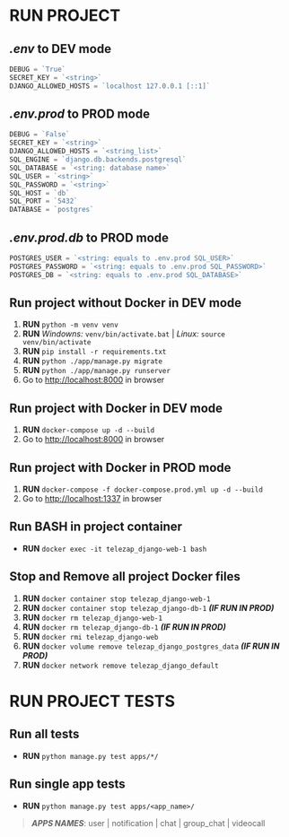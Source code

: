 # RUN PROJECT

## *.env* to DEV mode
```js
DEBUG = `True`
SECRET_KEY = `<string>`
DJANGO_ALLOWED_HOSTS = `localhost 127.0.0.1 [::1]`
```

## *.env.prod* to PROD mode
```js
DEBUG = `False` 
SECRET_KEY = `<string>`
DJANGO_ALLOWED_HOSTS = `<string_list>`
SQL_ENGINE = `django.db.backends.postgresql`
SQL_DATABASE = `<string: database name>`
SQL_USER = `<string>`
SQL_PASSWORD = `<string>`
SQL_HOST = `db`
SQL_PORT = `5432`
DATABASE = `postgres`
```


## *.env.prod.db* to PROD mode
```js
POSTGRES_USER = `<string: equals to .env.prod SQL_USER>`
POSTGRES_PASSWORD = `<string: equals to .env.prod SQL_PASSWORD>`
POSTGRES_DB = `<string: equals to .env.prod SQL_DATABASE>` 
```


## Run project without Docker in DEV mode
1. **RUN** `python -m venv venv`
2. **RUN** *Windowns:* `venv/bin/activate.bat` | *Linux:* `source venv/bin/activate`
3. **RUN** `pip install -r requirements.txt`
4. **RUN** `python ./app/manage.py migrate`
5. **RUN** `python ./app/manage.py runserver`
6. Go to [http://localhost:8000](http://localhost:8000) in browser


## Run project with Docker in DEV mode
1. **RUN** `docker-compose up -d --build`
2. Go to [http://localhost:8000](http://localhost:8000) in browser


## Run project with Docker in PROD mode
1. **RUN** `docker-compose -f docker-compose.prod.yml up -d --build`
2. Go to [http://localhost:1337](http://localhost:1337) in browser


## Run BASH in project container
- **RUN** `docker exec -it telezap_django-web-1 bash`


## Stop and Remove all project Docker files
1. **RUN** `docker container stop telezap_django-web-1`
2. **RUN** `docker container stop telezap_django-db-1` ***(IF RUN IN PROD)***
3. **RUN** `docker rm telezap_django-web-1`
4. **RUN** `docker rm telezap_django-db-1` ***(IF RUN IN PROD)***
5. **RUN** `docker rmi telezap_django-web`
6. **RUN** `docker volume remove telezap_django_postgres_data` ***(IF RUN IN PROD)***
7. **RUN** `docker network remove telezap_django_default`


# RUN PROJECT TESTS

## Run all tests
- **RUN** `python manage.py test apps/*/`

## Run single app tests
- **RUN** `python manage.py test apps/<app_name>/`
> ***APPS NAMES***: user | notification | chat | group_chat | videocall
